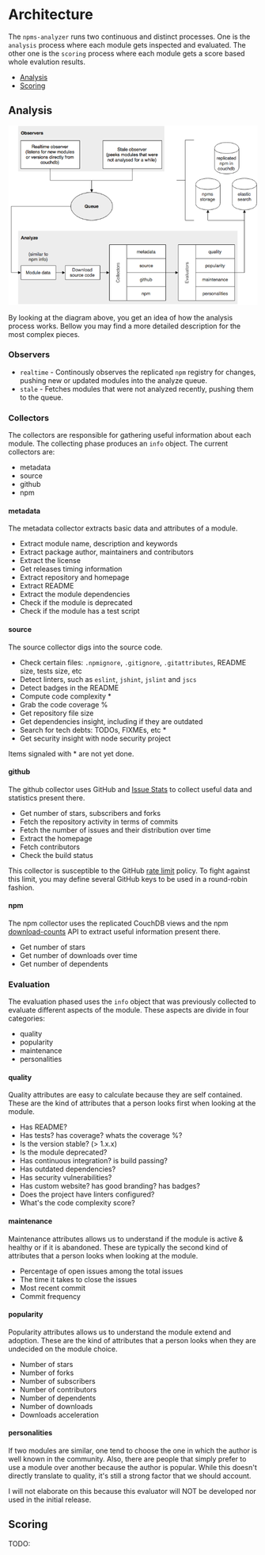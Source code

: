 # Architecture

The `npms-analyzer` runs two continuous and distinct processes. One is the `analysis` process where each module gets
inspected and evaluated. The other one is the `scoring` process where each module gets a score based whole evalution results.

- [Analysis](#analysis)
- [Scoring](#scoring)


## Analysis

![Overview](./diagrams/analysis-overview.png)

By looking at the diagram above, you get an idea of how the analysis process works. Bellow you may find a more detailed description for the most complex pieces.

### Observers

- `realtime` - Continously observes the replicated `npm` registry for changes, pushing new or updated modules into the analyze queue.
- `stale` - Fetches modules that were not analyzed recently, pushing them to the queue.

### Collectors

The collectors are responsible for gathering useful information about each module. The collecting phase produces an
`info` object. The current collectors are:

- metadata
- source
- github
- npm

#### metadata

The metadata collector extracts basic data and attributes of a module.

- Extract module name, description and keywords
- Extract package author, maintainers and contributors
- Extract the license
- Get releases timing information
- Extract repository and homepage
- Extract README
- Extract the module dependencies
- Check if the module is deprecated
- Check if the module has a test script

#### source

The source collector digs into the source code.

- Check certain files: `.npmignore`, `.gitignore`, `.gitattributes`, README size, tests size, etc
- Detect linters, such as `eslint`, `jshint`, `jslint` and `jscs`
- Detect badges in the README
- Compute code complexity *
- Grab the code coverage %
- Get repository file size
- Get dependencies insight, including if they are outdated
- Search for tech debts: TODOs, FIXMEs, etc *
- Get security insight with node security project

Items signaled with * are not yet done.

#### github

The github collector uses GitHub and [Issue Stats](http://issuestats.com/) to collect useful data and statistics
present there.

- Get number of stars, subscribers and forks
- Fetch the repository activity in terms of commits
- Fetch the number of issues and their distribution over time
- Extract the homepage
- Fetch contributors
- Check the build status

This collector is susceptible to the GitHub [rate limit](https://developer.github.com/v3/rate_limit/) policy. To fight
against this limit, you may define several GitHub keys to be used in a round-robin fashion.

#### npm

The npm collector uses the replicated CouchDB views and the npm [download-counts](https://github.com/npm/download-counts)
API to extract useful information present there.

- Get number of stars
- Get number of downloads over time
- Get number of dependents

### Evaluation

The evaluation phased uses the `info` object that was previously collected to evaluate different aspects of the module. These aspects are divide in four categories:

- quality
- popularity
- maintenance
- personalities

#### quality

Quality attributes are easy to calculate because they are self contained. These are the kind of attributes that a person looks first when looking at the module.

- Has README?
- Has tests? has coverage? whats the coverage %?
- Is the version stable? (> 1.x.x)
- Is the module deprecated?
- Has continuous integration? is build passing?
- Has outdated dependencies?
- Has security vulnerabilities?
- Has custom website? has good branding? has badges?
- Does the project have linters configured?
- What's the code complexity score?

#### maintenance

Maintenance attributes allows us to understand if the module is active & healthy or if it is abandoned. These are typically the second kind of attributes that a person looks when looking at the module.

- Percentage of open issues among the total issues
- The time it takes to close the issues
- Most recent commit
- Commit frequency

#### popularity

Popularity attributes allows us to understand the module extend and adoption. These are the kind of attributes that a person looks when they are undecided on the module choice.

- Number of stars
- Number of forks
- Number of subscribers
- Number of contributors
- Number of dependents
- Number of downloads
- Downloads acceleration

#### personalities

If two modules are similar, one tend to choose the one in which the author is well known in the community. Also, there are people that simply prefer to use a module over another because the author is popular. While this doesn't directly translate to quality, it's still a strong factor that we should account.

I will not elaborate on this because this evaluator will NOT be developed nor used in the initial release.

## Scoring

TODO:
